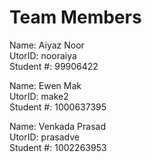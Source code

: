 # Team Members

Name: Aiyaz Noor  
UtorID: nooraiya  
Student #: 99906422  

Name: Ewen Mak  
UtorID: make2  
Student #: 1000637395  

Name: Venkada Prasad  
UtorID: prasadve  
Student #: 1002263953

